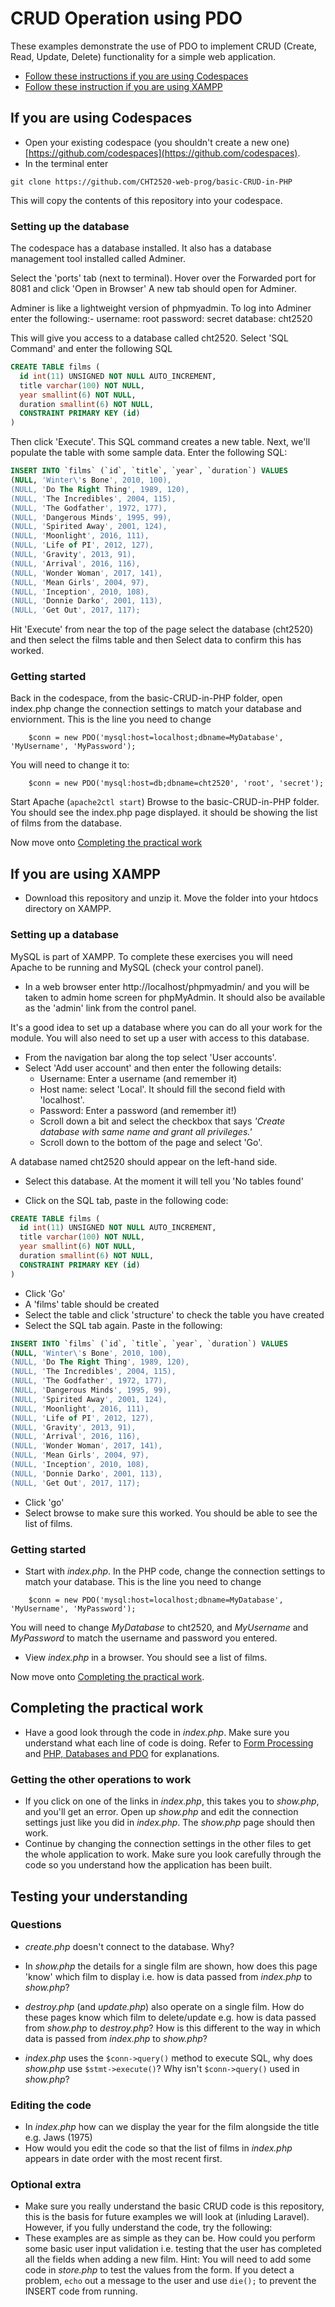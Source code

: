 # CRUD Operation using PDO

These examples demonstrate the use of PDO to implement CRUD (Create, Read, Update, Delete) functionality for a simple web application.

- [Follow these instructions if you are using Codespaces](#codespaces)
- [Follow these instruction if you are using XAMPP](#xampp)

## If you are using Codespaces <a name="codespaces"></a>

- Open your existing codespace (you shouldn't create a new one) [https://github.com/codespaces](https://github.com/codespaces).
- In the terminal enter

```
git clone https://github.com/CHT2520-web-prog/basic-CRUD-in-PHP
```

This will copy the contents of this repository into your codespace.

### Setting up the database

The codespace has a database installed. It also has a database management tool installed called Adminer.

Select the 'ports' tab (next to terminal).
Hover over the Forwarded port for 8081 and click 'Open in Browser'
A new tab should open for Adminer.

Adminer is like a lightweight version of phpmyadmin.
To log into Adminer enter the following:-
username: root
password: secret
database: cht2520

This will give you access to a database called cht2520.
Select 'SQL Command' and enter the following SQL

```sql
CREATE TABLE films (
  id int(11) UNSIGNED NOT NULL AUTO_INCREMENT,
  title varchar(100) NOT NULL,
  year smallint(6) NOT NULL,
  duration smallint(6) NOT NULL,
  CONSTRAINT PRIMARY KEY (id)
)
```

Then click 'Execute'.
This SQL command creates a new table.
Next, we'll populate the table with some sample data. Enter the following SQL:

```sql
INSERT INTO `films` (`id`, `title`, `year`, `duration`) VALUES
(NULL, 'Winter\'s Bone', 2010, 100),
(NULL, 'Do The Right Thing', 1989, 120),
(NULL, 'The Incredibles', 2004, 115),
(NULL, 'The Godfather', 1972, 177),
(NULL, 'Dangerous Minds', 1995, 99),
(NULL, 'Spirited Away', 2001, 124),
(NULL, 'Moonlight', 2016, 111),
(NULL, 'Life of PI', 2012, 127),
(NULL, 'Gravity', 2013, 91),
(NULL, 'Arrival', 2016, 116),
(NULL, 'Wonder Woman', 2017, 141),
(NULL, 'Mean Girls', 2004, 97),
(NULL, 'Inception', 2010, 108),
(NULL, 'Donnie Darko', 2001, 113),
(NULL, 'Get Out', 2017, 117);
```

Hit 'Execute'
from near the top of the page select the database (cht2520) and then select the films table and then Select data to confirm this has worked.

### Getting started

Back in the codespace, from the basic-CRUD-in-PHP folder, open index.php
change the connection settings to match your database and enviornment. This is the line you need to change

```
    $conn = new PDO('mysql:host=localhost;dbname=MyDatabase', 'MyUsername', 'MyPassword');
```

You will need to change it to:

```
    $conn = new PDO('mysql:host=db;dbname=cht2520', 'root', 'secret');
```

Start Apache (`apache2ctl start`)
Browse to the basic-CRUD-in-PHP folder. You should see the index.php page displayed. it should be showing the list of films from the database.

Now move onto [Completing the practical work](#practical)

## If you are using XAMPP <a name="xampp"></a>

- Download this repository and unzip it. Move the folder into your htdocs directory on XAMPP.

### Setting up a database

MySQL is part of XAMPP. To complete these exercises you will need Apache to be running and MySQL (check your control panel).

- In a web browser enter http://localhost/phpmyadmin/ and you will be taken to admin home screen for phpMyAdmin. It should also be available as the 'admin' link from the control panel.

It's a good idea to set up a database where you can do all your work for the module. You will also need to set up a user with access to this database.

- From the navigation bar along the top select 'User accounts'.
- Select 'Add user account' and then enter the following details:
  - Username: Enter a username (and remember it)
  - Host name: select 'Local'. It should fill the second field with 'localhost'.
  - Password: Enter a password (and remember it!)
  - Scroll down a bit and select the checkbox that says _'Create database with same name and grant all privileges.'_
  - Scroll down to the bottom of the page and select 'Go'.

A database named cht2520 should appear on the left-hand side.

- Select this database. At the moment it will tell you 'No tables found'

- Click on the SQL tab, paste in the following code:

```SQL
CREATE TABLE films (
  id int(11) UNSIGNED NOT NULL AUTO_INCREMENT,
  title varchar(100) NOT NULL,
  year smallint(6) NOT NULL,
  duration smallint(6) NOT NULL,
  CONSTRAINT PRIMARY KEY (id)
)
```

- Click 'Go'
- A 'films' table should be created
- Select the table and click 'structure' to check the table you have created
- Select the SQL tab again. Paste in the following:

```SQL
INSERT INTO `films` (`id`, `title`, `year`, `duration`) VALUES
(NULL, 'Winter\'s Bone', 2010, 100),
(NULL, 'Do The Right Thing', 1989, 120),
(NULL, 'The Incredibles', 2004, 115),
(NULL, 'The Godfather', 1972, 177),
(NULL, 'Dangerous Minds', 1995, 99),
(NULL, 'Spirited Away', 2001, 124),
(NULL, 'Moonlight', 2016, 111),
(NULL, 'Life of PI', 2012, 127),
(NULL, 'Gravity', 2013, 91),
(NULL, 'Arrival', 2016, 116),
(NULL, 'Wonder Woman', 2017, 141),
(NULL, 'Mean Girls', 2004, 97),
(NULL, 'Inception', 2010, 108),
(NULL, 'Donnie Darko', 2001, 113),
(NULL, 'Get Out', 2017, 117);
```

- Click 'go'
- Select browse to make sure this worked. You should be able to see the list of films.

### Getting started

- Start with _index.php_. In the PHP code, change the connection settings to match your database. This is the line you need to change

```
    $conn = new PDO('mysql:host=localhost;dbname=MyDatabase', 'MyUsername', 'MyPassword');
```

You will need to change _MyDatabase_ to cht2520, and _MyUsername_ and _MyPassword_ to match the username and password you entered.

- View _index.php_ in a browser. You should see a list of films.

Now move onto [Completing the practical work](#practical).

## Completing the practical work <a name="practical"></a>

- Have a good look through the code in _index.php_. Make sure you understand what each line of code is doing. Refer to [Form Processing](form-processing.md) and [PHP, Databases and PDO](pdo.md) for explanations.

### Getting the other operations to work

- If you click on one of the links in _index.php_, this takes you to _show.php_, and you'll get an error. Open up _show.php_ and edit the connection settings just like you did in _index.php_. The _show.php_ page should then work.
- Continue by changing the connection settings in the other files to get the whole application to work. Make sure you look carefully through the code so you understand how the application has been built.

## Testing your understanding

### Questions

- _create.php_ doesn't connect to the database. Why?
- In _show.php_ the details for a single film are shown, how does this page 'know' which film to display i.e. how is data passed from _index.php_ to _show.php_?

- _destroy.php_ (and _update.php_) also operate on a single film. How do these pages know which film to delete/update e.g. how is data passed from _show.php_ to _destroy.php_? How is this different to the way in which data is passed from _index.php_ to _show.php_?

- _index.php_ uses the `$conn->query()` method to execute SQL, why does _show.php_ use `$stmt->execute()`? Why isn't `$conn->query()` used in _show.php_?

### Editing the code

- In _index.php_ how can we display the year for the film alongside the title e.g. Jaws (1975)
- How would you edit the code so that the list of films in _index.php_ appears in date order with the most recent first.

### Optional extra

- Make sure you really understand the basic CRUD code is this repository, this is the basis for future examples we will look at (inluding Laravel). However, if you fully understand the code, try the following:
- These examples are as simple as they can be. How could you perform some basic user input validation i.e. testing that the user has completed all the fields when adding a new film. Hint: You will need to add some code in _store.php_ to test the values from the form. If you detect a problem, `echo` out a message to the user and use `die();` to prevent the INSERT code from running.

